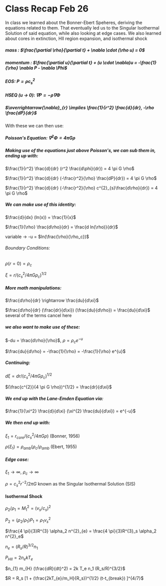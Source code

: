 # Class Recap Feb 26

In class we learned about the Bonner-Ebert Speheres, deriving the equations related to them. That eventually led us to the Singular Isothermal Solution of said equation,
while also looking at edge cases. We also learned about cores in extinction, HII region expansion, and isothermal shock

##### mass : $\frac{\partial \rho}{\partial t} + \nabla \cdot (\rho u) = 0$ 

##### momentum : $\frac{\partial u}{\partial t} + (u \cdot \nabla)u =  -\frac{1}{\rho} \nabla P - \nabla \Phi$

##### EOS: $P = \rho c^{2}_{s}$

##### HSEQ (u $\rightarrow$ 0): $\nabla P = -\rho \nabla \Phi$

##### $\overrightarrow{\nabla}_{r} \implies \frac{1}{r^2} \frac{d}{dr},  -\rho \frac{dP}{dr}$

With these we can then use:
##### Poisson's Equation: $\nabla^{2} \Phi = 4 \pi G \rho$

##### Making use of the equations just above Poisson's, we can sub them in, ending up with:
$\frac{1}{r^2} \frac{d}{dr} (r^2 \frac{d\phi}{dr}) = 4 \pi G \rho$

$\frac{1}{r^2} \frac{d}{dr} (-\frac{r^2}{\rho} \frac{dP}{dr}) = 4 \pi G \rho$

$\frac{1}{r^2} \frac{d}{dr} (-\frac{r^2}{\rho} c^{2}_{s}\frac{d\rho}{dr}) = 4 \pi G \rho$

##### We can make use of this identity:
$\frac{d}{dx} (ln(x)) = \frac{1}{x}$

$\frac{1}{\rho} \frac{d\rho}{dr} = \frac{d ln(\rho)}{dr}$


variable $\rightarrow$ -u = $ln(\frac{\rho}{\rho_c})$

###### Boundary Conditions:
$\rho(r=0)=\rho_c$

$\xi = r/(c^{2}_{s}/4 \pi G \rho_c)^{1/2}$

##### More math manipulations:

$\frac{d\rho}{dr} \rightarrow \frac{du}{d\xi}$

$\frac{d\rho}{dr} (\frac{dr}{d\xi}) (\frac{du}{d\rho}) = \frac{du}{d\xi}$ several of the terms cancel here

##### we also want to make use of these:
$-du = \frac{d\rho}{\rho}$, $\rho= \rho_c e^{-u}$ <br/>

$\frac{du}{d\rho} = -\frac{1}{\rho} = -\frac{1}{\rho} e^{u}$

##### Continuing:

$d\xi = dr/(c^{2}_{s}/4 \pi G \rho_c)^{1/2}$ <br/>

$(\frac{c^{2}}{4 \pi G \rho})^{1/2} = \frac{dr}{d\xi}$

##### We end up with the Lane-Emden Equation via:
$\frac{1}{\xi^2} \frac{d}{d\xi} (\xi^{2} \frac{du}{d\xi}) = e^{-u}$

##### We then end up with:
$\xi_1 = r_{core}/(c^{2}_{s} / 4 \pi G \rho)$ (Bonner, 1956)

$\rho(\xi_1) = \rho_{amb} (\rho_c/\rho_{amb}$ (Ebert, 1955)

##### Edge case:
$\xi_1 \rightarrow \infty$, $\rho_c \rightarrow \infty$

$\rho = c^{2}_{s} r^{-2}/2 \pi G$ known as the Singular Isothermal Solution (SIS)


#### Isothermal Shock

$\rho_2/\rho_1 = M^{2}_{1} = (v_s/c_s)^{2}$

$P_2 = (\rho_2/\rho_1)P_1 = \rho_1 v^{2}_{s}$

$\frac{4 \pi}{3}R^{3} \alpha_2 n^{2}_{e} = \frac{4 \pi}{3}R^{3}_s \alpha_2 n^{2}_e$

$n_e = (R_s/R)^{3/2}n_1$ 



$P_{HII} = 2 n_e k T_e$

$n_{1} m_{H} (\frac{dR}{dt}^2) = 2k T_e n_1 (R_s/R)^{3/2}$


$R = R_s [1 + (\frac{2kT_{e}/m_H}{R_s})^{1/2} (t-t_{break}) ]^{4/7}$
